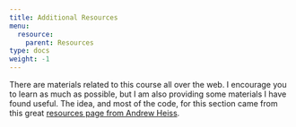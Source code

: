 ```yaml
---
title: Additional Resources
menu:
  resource:
    parent: Resources
type: docs
weight: -1
---
```


There are materials related to this course all over the web. I encourage you to learn as much as possible, but I am also providing some materials I have found useful. The idea, and most of the code, for this section came from this great [resources page from Andrew Heiss](https://datavizm20.classes.andrewheiss.com/resource/). 
